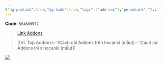 ```yaml
---
{"dg-publish":true,"dg-hide":true,"tags":["add-ons"],"permalink":"/vi-top-addons/show-deck-s-last-review-time/","hide":true,"dgPassFrontmatter":true}
---
```


**Code:** `504609572`

> [Link Addons](https://ankiweb.net/shared/info/504609572)

> [[VI. Top Addons/✅ !Cách cài Addons trên hocanki (mẫu)\|✅ !Cách cài Addons trên hocanki (mẫu)]]

![](https://i.imgur.com/9To7jiX.png)

